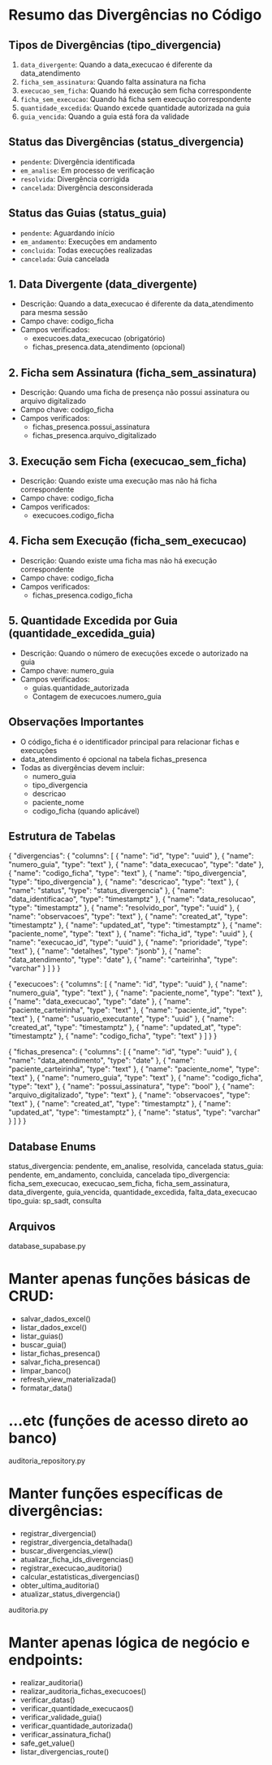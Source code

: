 # Resumo das Divergências no Código

## Tipos de Divergências (tipo_divergencia)

1. `data_divergente`: Quando a data_execucao é diferente da data_atendimento
2. `ficha_sem_assinatura`: Quando falta assinatura na ficha
3. `execucao_sem_ficha`: Quando há execução sem ficha correspondente
4. `ficha_sem_execucao`: Quando há ficha sem execução correspondente
5. `quantidade_excedida`: Quando excede quantidade autorizada na guia
6. `guia_vencida`: Quando a guia está fora da validade

## Status das Divergências (status_divergencia)

* `pendente`: Divergência identificada
* `em_analise`: Em processo de verificação
* `resolvida`: Divergência corrigida
* `cancelada`: Divergência desconsiderada

## Status das Guias (status_guia)

* `pendente`: Aguardando início
* `em_andamento`: Execuções em andamento
* `concluida`: Todas execuções realizadas
* `cancelada`: Guia cancelada

## 1. Data Divergente (data_divergente)

* Descrição: Quando a data_execucao é diferente da data_atendimento para mesma sessão
* Campo chave: codigo_ficha
* Campos verificados:
  * execucoes.data_execucao (obrigatório)
  * fichas_presenca.data_atendimento (opcional)

## 2. Ficha sem Assinatura (ficha_sem_assinatura)

* Descrição: Quando uma ficha de presença não possui assinatura ou arquivo digitalizado
* Campo chave: codigo_ficha
* Campos verificados:
  * fichas_presenca.possui_assinatura
  * fichas_presenca.arquivo_digitalizado

## 3. Execução sem Ficha (execucao_sem_ficha)

* Descrição: Quando existe uma execução mas não há ficha correspondente
* Campo chave: codigo_ficha
* Campos verificados:
  * execucoes.codigo_ficha

## 4. Ficha sem Execução (ficha_sem_execucao)

* Descrição: Quando existe uma ficha mas não há execução correspondente
* Campo chave: codigo_ficha
* Campos verificados:
  * fichas_presenca.codigo_ficha

## 5. Quantidade Excedida por Guia (quantidade_excedida_guia)

* Descrição: Quando o número de execuções excede o autorizado na guia
* Campo chave: numero_guia
* Campos verificados:
  * guias.quantidade_autorizada
  * Contagem de execucoes.numero_guia

## Observações Importantes

* O código_ficha é o identificador principal para relacionar fichas e execuções
* data_atendimento é opcional na tabela fichas_presenca
* Todas as divergências devem incluir:
  * numero_guia
  * tipo_divergencia
  * descricao
  * paciente_nome
  * codigo_ficha (quando aplicável)

## Estrutura de Tabelas

{
 "divergencias": {
   "columns": [
     {
       "name": "id",
       "type": "uuid"
     },
     {
       "name": "numero_guia",
       "type": "text"
     },
     {
       "name": "data_execucao", 
       "type": "date"
     },
     {
       "name": "codigo_ficha",
       "type": "text"
     },
     {
       "name": "tipo_divergencia",
       "type": "tipo_divergencia"
     },
     {
       "name": "descricao",
       "type": "text"
     },
     {
       "name": "status",
       "type": "status_divergencia"
     },
     {
       "name": "data_identificacao",
       "type": "timestamptz"
     },
     {
       "name": "data_resolucao",
       "type": "timestamptz" 
     },
     {
       "name": "resolvido_por",
       "type": "uuid"
     },
     {
       "name": "observacoes",
       "type": "text"
     },
     {
       "name": "created_at",
       "type": "timestamptz"
     },
     {
       "name": "updated_at",
       "type": "timestamptz"
     },
     {
       "name": "paciente_nome",
       "type": "text"
     },
     {
       "name": "ficha_id",
       "type": "uuid"
     },
     {
       "name": "execucao_id",
       "type": "uuid"
     },
     {
       "name": "prioridade",
       "type": "text"
     },
     {
       "name": "detalhes",
       "type": "jsonb"
     },
     {
       "name": "data_atendimento",
       "type": "date"
     },
     {
       "name": "carteirinha",
       "type": "varchar"
     }
   ]
 }
}

{
 "execucoes": {
   "columns": [
     {
       "name": "id",
       "type": "uuid"
     },
     {
       "name": "numero_guia",
       "type": "text"
     },
     {
       "name": "paciente_nome",
       "type": "text"
     },
     {
       "name": "data_execucao",
       "type": "date"
     },
     {
       "name": "paciente_carteirinha",
       "type": "text"
     },
     {
       "name": "paciente_id",
       "type": "text"
     },
     {
       "name": "usuario_executante",
       "type": "uuid"
     },
     {
       "name": "created_at",
       "type": "timestamptz"
     },
     {
       "name": "updated_at",
       "type": "timestamptz"
     },
     {
       "name": "codigo_ficha",
       "type": "text"
     }
   ]
 }
}


{
 "fichas_presenca": {
   "columns": [
     {
       "name": "id",
       "type": "uuid"
     },
     {
       "name": "data_atendimento",
       "type": "date"
     },
     {
       "name": "paciente_carteirinha",
       "type": "text"
     },
     {
       "name": "paciente_nome",
       "type": "text"
     },
     {
       "name": "numero_guia",
       "type": "text"
     },
     {
       "name": "codigo_ficha",
       "type": "text"
     },
     {
       "name": "possui_assinatura",
       "type": "bool"
     },
     {
       "name": "arquivo_digitalizado",
       "type": "text"
     },
     {
       "name": "observacoes",
       "type": "text"
     },
     {
       "name": "created_at",
       "type": "timestamptz"
     },
     {
       "name": "updated_at",
       "type": "timestamptz"
     },
     {
       "name": "status",
       "type": "varchar"
     }
   ]
 }
}

## Database Enums

status_divergencia:	pendente, em_analise, resolvida, cancelada
status_guia:	pendente, em_andamento, concluida, cancelada
tipo_divergencia:	ficha_sem_execucao, execucao_sem_ficha, ficha_sem_assinatura, data_divergente, guia_vencida, quantidade_excedida, falta_data_execucao
tipo_guia:	sp_sadt, consulta

## Arquivos 

database_supabase.py
# Manter apenas funções básicas de CRUD:
- salvar_dados_excel()
- listar_dados_excel() 
- listar_guias()
- buscar_guia()
- listar_fichas_presenca()
- salvar_ficha_presenca()
- limpar_banco()
- refresh_view_materializada()
- formatar_data()
# ...etc (funções de acesso direto ao banco)

auditoria_repository.py
# Manter funções específicas de divergências:
- registrar_divergencia()
- registrar_divergencia_detalhada() 
- buscar_divergencias_view()
- atualizar_ficha_ids_divergencias()
- registrar_execucao_auditoria()
- calcular_estatisticas_divergencias()
- obter_ultima_auditoria()
- atualizar_status_divergencia()

auditoria.py
# Manter apenas lógica de negócio e endpoints:
- realizar_auditoria()
- realizar_auditoria_fichas_execucoes()
- verificar_datas()
- verificar_quantidade_execucaos()
- verificar_validade_guia()
- verificar_quantidade_autorizada()
- verificar_assinatura_ficha()
- safe_get_value()
- listar_divergencias_route()